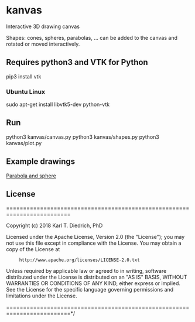 # kanvas

Interactive 3D drawing canvas

Shapes: cones, spheres, parabolas, ...
can be added to the canvas and rotated or moved interactively.

## Requires python3 and VTK for Python

pip3 install vtk

### Ubuntu Linux

sudo apt-get install libvtk5-dev python-vtk

## Run

python3 kanvas/canvas.py
python3 kanvas/shapes.py
python3 kanvas/plot.py

## Example drawings

[Parabola and sphere](http://kdbiosci.blogspot.com/2018/04/shapes.html)

## License

=========================================================================

  Copyright (c) 2018  Karl T. Diedrich, PhD

  Licensed under the Apache License, Version 2.0 (the "License");
  you may not use this file except in compliance with the License.
  You may obtain a copy of the License at

         http://www.apache.org/licenses/LICENSE-2.0.txt

  Unless required by applicable law or agreed to in writing, software
  distributed under the License is distributed on an "AS IS" BASIS,
  WITHOUT WARRANTIES OR CONDITIONS OF ANY KIND, either express or implied.
  See the License for the specific language governing permissions and
  limitations under the License.

=========================================================================*/
